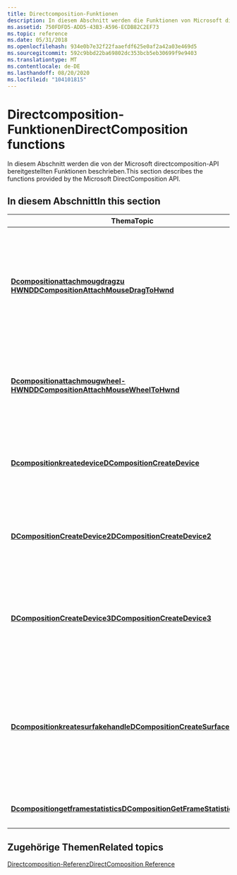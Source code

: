 ```yaml
---
title: Directcomposition-Funktionen
description: In diesem Abschnitt werden die Funktionen von Microsoft directcomposition \ 32; beschrieben. Found.
ms.assetid: 750FDFD5-ADD5-43B3-A596-ECDB82C2EF73
ms.topic: reference
ms.date: 05/31/2018
ms.openlocfilehash: 934e0b7e32f22faaefdf625e0af2a42a03e469d5
ms.sourcegitcommit: 592c9bbd22ba69802dc353bcb5eb30699f9e9403
ms.translationtype: MT
ms.contentlocale: de-DE
ms.lasthandoff: 08/20/2020
ms.locfileid: "104101815"
---
```

# <a name="directcomposition-functions"></a><span data-ttu-id="12490-103">Directcomposition-Funktionen</span><span class="sxs-lookup"><span data-stu-id="12490-103">DirectComposition functions</span></span>

<span data-ttu-id="12490-104">In diesem Abschnitt werden die von der Microsoft directcomposition-API bereitgestellten Funktionen beschrieben.</span><span class="sxs-lookup"><span data-stu-id="12490-104">This section describes the functions provided by the Microsoft DirectComposition API.</span></span>

## <a name="in-this-section"></a><span data-ttu-id="12490-105">In diesem Abschnitt</span><span class="sxs-lookup"><span data-stu-id="12490-105">In this section</span></span>



| <span data-ttu-id="12490-106">Thema</span><span class="sxs-lookup"><span data-stu-id="12490-106">Topic</span></span>                                                                                       | <span data-ttu-id="12490-107">BESCHREIBUNG</span><span class="sxs-lookup"><span data-stu-id="12490-107">Description</span></span>                                                                                                                                          |
|---------------------------------------------------------------------------------------------|------------------------------------------------------------------------------------------------------------------------------------------------------|
| [<span data-ttu-id="12490-108">**Dcompositionattachmougdragzu HWND**</span><span class="sxs-lookup"><span data-stu-id="12490-108">**DCompositionAttachMouseDragToHwnd**</span></span>](/windows/desktop/api/dcomp/nf-dcomp-dcompositionattachmousedragtohwnd)<br/>   | <span data-ttu-id="12490-109">Erstellt eine Interaktion/inputsink zum Weiterleiten der Maustaste und alle nachfolgenden Verschiebungs-und aufwärts Ereignisse an den angegebenen HWND.</span><span class="sxs-lookup"><span data-stu-id="12490-109">Creates an Interaction/InputSink to route mouse button down and any subsequent move and up events to the given HWND.</span></span><br/>                      |
| [<span data-ttu-id="12490-110">**Dcompositionattachmougwheel-HWND**</span><span class="sxs-lookup"><span data-stu-id="12490-110">**DCompositionAttachMouseWheelToHwnd**</span></span>](/windows/desktop/api/dcomp/nf-dcomp-dcompositionattachmousewheeltohwnd)<br/> | <span data-ttu-id="12490-111">Erstellt eine Interaktion/inputsink zum Weiterleiten von Mausrad Meldungen an das angegebene HWND.</span><span class="sxs-lookup"><span data-stu-id="12490-111">Creates an Interaction/InputSink to route mouse wheel messages to the given HWND.</span></span> <br/>                                                        |
| [<span data-ttu-id="12490-112">**Dcompositionkreatedevice**</span><span class="sxs-lookup"><span data-stu-id="12490-112">**DCompositionCreateDevice**</span></span>](/windows/desktop/api/Dcomp/nf-dcomp-dcompositioncreatedevice)<br/>                     | <span data-ttu-id="12490-113">Erstellt ein neues Geräte Objekt, das zum Erstellen anderer directcomposition-Objekte verwendet werden kann.</span><span class="sxs-lookup"><span data-stu-id="12490-113">Creates a new device object that can be used to create other DirectComposition objects.</span></span><br/>                                                   |
| [<span data-ttu-id="12490-114">**DCompositionCreateDevice2**</span><span class="sxs-lookup"><span data-stu-id="12490-114">**DCompositionCreateDevice2**</span></span>](/windows/desktop/api/Dcomp/nf-dcomp-dcompositioncreatedevice2)<br/>                   | <span data-ttu-id="12490-115">Erstellt ein neues Geräte Objekt, das zum Erstellen anderer directcomposition-Objekte verwendet werden kann.</span><span class="sxs-lookup"><span data-stu-id="12490-115">Creates a new device object that can be used to create other DirectComposition objects.</span></span><br/>                                                   |
| [<span data-ttu-id="12490-116">**DCompositionCreateDevice3**</span><span class="sxs-lookup"><span data-stu-id="12490-116">**DCompositionCreateDevice3**</span></span>](/windows/desktop/api/dcomp/nf-dcomp-dcompositioncreatedevice3)<br/>                   | <span data-ttu-id="12490-117">Erstellt ein neues directcomposition-Geräte Objekt, das zum Erstellen anderer directcomposition-Objekte verwendet werden kann.</span><span class="sxs-lookup"><span data-stu-id="12490-117">Creates a new DirectComposition device object, which can be used to create other DirectComposition objects.</span></span><br/>                               |
| [<span data-ttu-id="12490-118">**Dcompositionkreatesurfakehandle**</span><span class="sxs-lookup"><span data-stu-id="12490-118">**DCompositionCreateSurfaceHandle**</span></span>](/windows/desktop/api/Dcomp/nf-dcomp-dcompositioncreatesurfacehandle)<br/>       | <span data-ttu-id="12490-119">Erstellt ein neues Kompositions Oberflächen Objekt, das an eine Microsoft DirectX-Swapkette oder einen Auslagerungs Puffer gebunden und mit einem visuellen Element verknüpft werden kann.</span><span class="sxs-lookup"><span data-stu-id="12490-119">Creates a new composition surface object that can be bound to a Microsoft DirectX swap chain or swap buffer and associated with a visual.</span></span><br/> |
| <span data-ttu-id="12490-120">[**Dcompositiongetframestatistics**](/previous-versions/windows/desktop/legacy/mt589902(v=vs.85))</span><span class="sxs-lookup"><span data-stu-id="12490-120">[**DCompositionGetFrameStatistics**](/previous-versions/windows/desktop/legacy/mt589902(v=vs.85))</span></span><br/>         | <span data-ttu-id="12490-121">Ruft Kompositions Statistik Informationen ab.</span><span class="sxs-lookup"><span data-stu-id="12490-121">Retrieves composition statistics information.</span></span><br/>                                                                                             |



 

## <a name="related-topics"></a><span data-ttu-id="12490-122">Zugehörige Themen</span><span class="sxs-lookup"><span data-stu-id="12490-122">Related topics</span></span>

<dl> <dt>

[<span data-ttu-id="12490-123">Directcomposition-Referenz</span><span class="sxs-lookup"><span data-stu-id="12490-123">DirectComposition Reference</span></span>](reference.md)
</dt> </dl>

 

